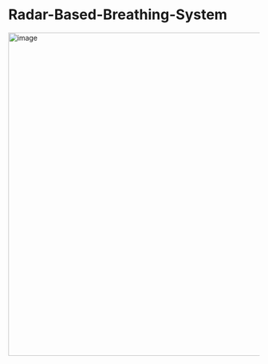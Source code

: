 # Radar-Based-Breathing-System
<img width="829" height="648" alt="image" src="https://github.com/user-attachments/assets/390c7c48-bd88-4f06-a2ea-3f563eb0a523" />
